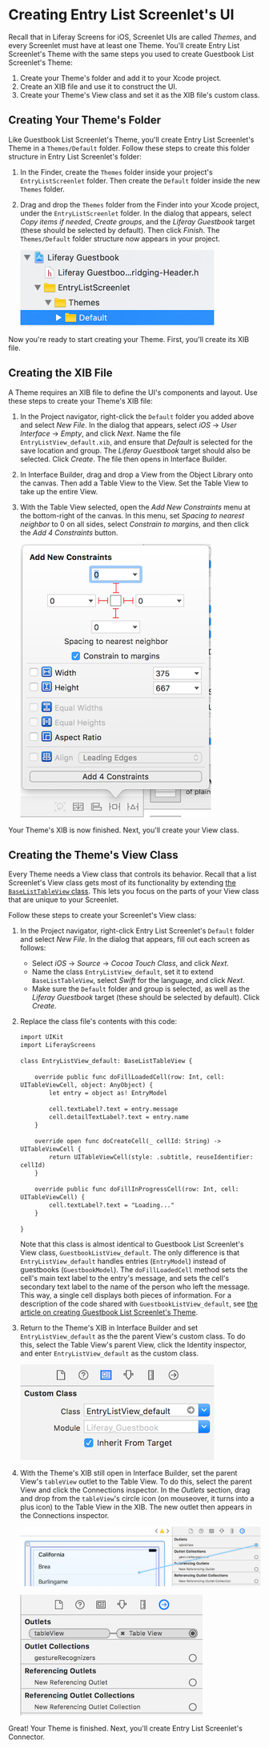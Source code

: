 # Creating Entry List Screenlet's UI [](id=creating-entry-list-screenlets-ui-ios)

Recall that in Liferay Screens for iOS, Screenlet UIs are called *Themes*, and 
every Screenlet must have at least one Theme. You'll create Entry List 
Screenlet's Theme with the same steps you used to create Guestbook List 
Screenlet's Theme: 

1.  Create your Theme's folder and add it to your Xcode project. 
2.  Create an XIB file and use it to construct the UI. 
3.  Create your Theme's View class and set it as the XIB file's custom class. 

## Creating Your Theme's Folder [](id=creating-your-themes-folder)

Like Guestbook List Screenlet's Theme, you'll create Entry List Screenlet's 
Theme in a `Themes/Default` folder. Follow these steps to create this folder 
structure in Entry List Screenlet's folder: 

1.  In the Finder, create the `Themes` folder inside your project's 
    `EntryListScreenlet` folder. Then create the `Default` folder inside the 
    new `Themes` folder. 

2.  Drag and drop the `Themes` folder from the Finder into your Xcode project, 
    under the `EntryListScreenlet` folder. In the dialog that appears, select 
    *Copy items if needed*, *Create groups*, and the *Liferay Guestbook* target 
    (these should be selected by default). Then click *Finish*. The 
    `Themes/Default` folder structure now appears in your project. 

    ![Figure 1: After adding the `Themes` folder to Entry List Screenlet, the `Themes/Default` folder structure should look like this in the Project navigator.](../../../images/ios-lp-themes-proj-nav-02.png)

Now you're ready to start creating your Theme. First, you'll create its XIB 
file. 

## Creating the XIB File [](id=creating-the-xib-file)

A Theme requires an XIB file to define the UI's components and layout. Use these 
steps to create your Theme's XIB file: 

1.  In the Project navigator, right-click the `Default` folder you added above 
    and select *New File*. In the dialog that appears, select *iOS* &rarr; *User 
    Interface* &rarr; *Empty*, and click *Next*. Name the file 
    `EntryListView_default.xib`, and ensure that *Default* is selected for 
    the save location and group. The *Liferay Guestbook* target should also be 
    selected. Click *Create*. The file then opens in Interface Builder. 

2.  In Interface Builder, drag and drop a View from the Object Library onto the 
    canvas. Then add a Table View to the View. Set the Table View to take up the 
    entire View. 

3.  With the Table View selected, open the *Add New Constraints* menu at the 
    bottom-right of the canvas. In this menu, set *Spacing to nearest neighbor* 
    to 0 on all sides, select *Constrain to margins*, and then click the *Add 4 
    Constraints* button. 

    ![Figure 2: Add these constraints to the Table View in the XIB.](../../../images/ios-lp-xib-constraints.png)

Your Theme's XIB is now finished. Next, you'll create your View class. 

## Creating the Theme's View Class [](id=creating-the-themes-view-class)

Every Theme needs a View class that controls its behavior. Recall that a list 
Screenlet's View class gets most of its functionality by extending 
[the `BaseListTableView` class](https://github.com/liferay/liferay-screens/blob/master/ios/Framework/Core/Base/BaseListScreenlet/TableView/BaseListTableView.swift). 
This lets you focus on the parts of your View class that are unique to your 
Screenlet. 

Follow these steps to create your Screenlet's View class: 

1.  In the Project navigator, right-click Entry List Screenlet's `Default` 
    folder and select *New File*. In the dialog that appears, fill out each 
    screen as follows: 

    - Select *iOS* &rarr; *Source* &rarr; *Cocoa Touch Class*, and click *Next*. 
    - Name the class `EntryListView_default`, set it to extend 
      `BaseListTableView`, select *Swift* for the language, and click *Next*.
    - Make sure the `Default` folder and group is selected, as well as the 
      *Liferay Guestbook* target (these should be selected by default). Click 
      *Create*. 

2.  Replace the class file's contents with this code: 

        import UIKit
        import LiferayScreens

        class EntryListView_default: BaseListTableView {

            override public func doFillLoadedCell(row: Int, cell: UITableViewCell, object: AnyObject) {
                let entry = object as! EntryModel

                cell.textLabel?.text = entry.message
                cell.detailTextLabel?.text = entry.name
            }

            override open func doCreateCell(_ cellId: String) -> UITableViewCell {
                return UITableViewCell(style: .subtitle, reuseIdentifier: cellId)
            }

            override public func doFillInProgressCell(row: Int, cell: UITableViewCell) {
                cell.textLabel?.text = "Loading..."
            }

        }

    Note that this class is almost identical to Guestbook List Screenlet's View 
    class, `GuestbookListView_default`. The only difference is that 
    `EntryListView_default` handles entries (`EntryModel`) instead of guestbooks 
    (`GuestbookModel`). The `doFillLoadedCell` method sets the cell's main text 
    label to the entry's message, and sets the cell's secondary text label to 
    the name of the person who left the message. This way, a single cell 
    displays both pieces of information. For a description of the code shared 
    with `GuestbookListView_default`, see 
    [the article on creating Guestbook List Screenlet's Theme](/develop/tutorials/-/knowledge_base/7-0/creating-guestbook-list-screenlets-ui-ios). 

3.  Return to the Theme's XIB in Interface Builder and set 
    `EntryListView_default` as the the parent View's custom class. To do this, 
    select the Table View's parent View, click the Identity inspector, and enter 
    `EntryListView_default` as the custom class. 

    ![Figure 3: In the XIB file, set the custom class of the Table View's parent View to `EntryListView_default`.](../../../images/ios-lp-entry-theme-custom-class.png)

4.  With the Theme's XIB still open in Interface Builder, set the parent View's 
    `tableView` outlet to the Table View. To do this, select the parent View and 
    click the Connections inspector. In the *Outlets* section, drag and drop 
    from the `tableView`'s circle icon (on mouseover, it turns into a plus icon) 
    to the Table View in the XIB. The new outlet then appears in the Connections 
    inspector. 

    ![Figure 4: Drag and drop from the `tableView` outlet to the Table View in the XIB.](../../../images/ios-lp-table-view-outlet-01.png)

    ![Figure 5: After creating the connection, the outlet looks like this in the Connections inspector.](../../../images/ios-lp-table-view-outlet-02.png)

Great! Your Theme is finished. Next, you'll create Entry List Screenlet's 
Connector. 
